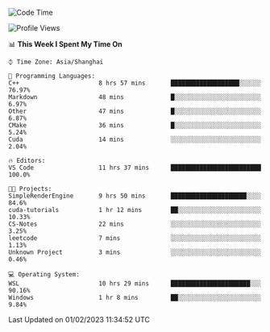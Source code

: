 <!--START_SECTION:waka-->
![Code Time](http://img.shields.io/badge/Code%20Time-621%20hrs%2031%20mins-blue)

![Profile Views](http://img.shields.io/badge/Profile%20Views-0-blue)

📊 **This Week I Spent My Time On** 

```text
⌚︎ Time Zone: Asia/Shanghai

💬 Programming Languages: 
C++                      8 hrs 57 mins       ███████████████████░░░░░░   76.97% 
Markdown                 48 mins             █░░░░░░░░░░░░░░░░░░░░░░░░   6.97% 
Other                    47 mins             █░░░░░░░░░░░░░░░░░░░░░░░░   6.87% 
CMake                    36 mins             █░░░░░░░░░░░░░░░░░░░░░░░░   5.24% 
Cuda                     14 mins             ░░░░░░░░░░░░░░░░░░░░░░░░░   2.04%

🔥 Editors: 
VS Code                  11 hrs 37 mins      █████████████████████████   100.0%

🐱‍💻 Projects: 
SimpleRenderEngine       9 hrs 50 mins       █████████████████████░░░░   84.6% 
cuda-tutorials           1 hr 12 mins        ██░░░░░░░░░░░░░░░░░░░░░░░   10.33% 
CS-Notes                 22 mins             ░░░░░░░░░░░░░░░░░░░░░░░░░   3.25% 
leetcode                 7 mins              ░░░░░░░░░░░░░░░░░░░░░░░░░   1.13% 
Unknown Project          3 mins              ░░░░░░░░░░░░░░░░░░░░░░░░░   0.46%

💻 Operating System: 
WSL                      10 hrs 29 mins      ██████████████████████░░░   90.16% 
Windows                  1 hr 8 mins         ██░░░░░░░░░░░░░░░░░░░░░░░   9.84%

```


 Last Updated on 01/02/2023 11:34:52 UTC
<!--END_SECTION:waka-->